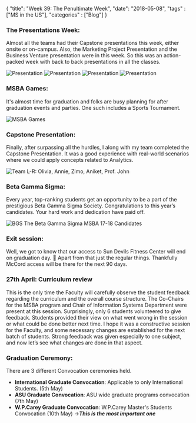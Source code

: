 {
    "title": "Week 39: The Penultimate Week",
    "date": "2018-05-08",
    "tags" : ["MS in the US"],
    "categories" : ["Blog"]
}


###  The Presentations Week:

Almost all the teams had their Capstone presentations this week, either onsite or on-campus. Also, the Marketing Project Presentation and the Business Venture presentation were in this week. So this was an action-packed week with back to back presentations in all the classes.

![Presentation](/images/MSBA/39/IMG-20180426-WA0008.jpg)
![Presentation](/images/MSBA/39/IMG-20180426-WA0009.jpg)
![Presentation](/images/MSBA/39/IMG-20180426-WA0010.jpg)
![Presentation](/images/MSBA/39/IMG-20180426-WA0011.jpg)

###  MSBA Games:

It's almost time for graduation and folks are busy planning for after graduation events and parties. One such includes a Sports Tournament.

![MSBA Games](/images/MSBA/39/Screenshot_20180422-222817.jpg)

###  Capstone Presentation:

Finally, after surpassing all the hurdles, I along with my team completed the Capstone Presentation. It was a good experience with real-world scenarios where we could apply concepts related to Analytics.

![Team](/images/MSBA/39/IMG_20180424_124423.jpg)
L-R: Olivia, Annie, Zimo, Aniket, Prof. John

###  Beta Gamma Sigma:

Every year, top-ranking students get an opportunity to be a part of the prestigious Beta Gamma Sigma Society. Congratulations to this year’s candidates. Your hard work and dedication have paid off.

![BGS](/images/MSBA/39/FB_IMG_1524637652325.jpg)
The Beta Gamma Sigma MSBA 17-18 Candidates

###  Exit session:

Well, we got to know that our access to Sun Devils Fitness Center will end on graduation day. 🙁 Apart from that just the regular things. Thankfully McCord access will be there for the next 90 days.

###  27th April: Curriculum review

This is the only time the Faculty will carefully observe the student feedback regarding the curriculum and the overall course structure. The Co-Chairs for the MSBA program and Chair of Information Systems Department were present at this session. Surprisingly, only 6 students volunteered to give feedback.
Students provided their view on what went wrong in the session or what could be done better next time. I hope it was a constructive session for the Faculty, and some necessary changes are established for the next batch of students. Strong feedback was given especially to one subject, and now let’s see what changes are done in that aspect.

###  Graduation Ceremony:

There are 3 different Convocation ceremonies held.

* **International Graduate Convocation**:  Applicable to only International Students. (5th May)
* **ASU Graduate Convocation**:  ASU wide graduate programs convocation (7th May)
* **W.P.Carey Graduate Convocation**:   W.P.Carey Master's Students Convocation (10th May) ->***This is the most important one***
